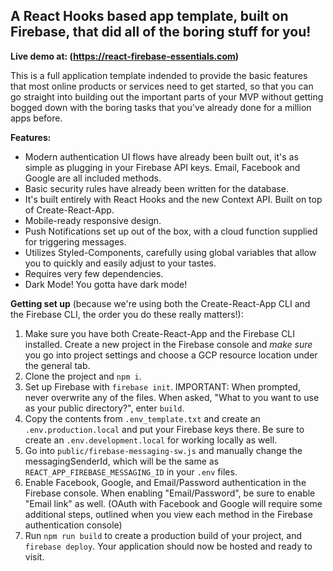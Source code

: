 ## A React Hooks based app template, built on Firebase, that did all of the boring stuff for you!

**Live demo at: (https://react-firebase-essentials.com)**

This is a full application template indended to provide the basic features that most online products or services need to get started, so that you can go straight into building out the important parts of your MVP without getting bogged down with the boring tasks that you've already done for a million apps before.

**Features:**

- Modern authentication UI flows have already been built out, it's as simple as plugging in your Firebase API keys. Email, Facebook and Google are all included methods.
- Basic security rules have already been written for the database.
- It's built entirely with React Hooks and the new Context API. Built on top of Create-React-App.
- Mobile-ready responsive design.
- Push Notifications set up out of the box, with a cloud function supplied for triggering messages.
- Utilizes Styled-Components, carefully using global variables that allow you to quickly and easily adjust to your tastes.
- Requires very few dependencies.
- Dark Mode! You gotta have dark mode!

**Getting set up** (because we're using both the Create-React-App CLI and the Firebase CLI, the order you do these really matters!):

1. Make sure you have both Create-React-App and the Firebase CLI installed. Create a new project in the Firebase console and _make sure_ you go into project settings and choose a GCP resource location under the general tab.
2. Clone the project and `npm i`.
3. Set up Firebase with `firebase init`. IMPORTANT: When prompted, never overwrite any of the files. When asked, "What to you want to use as your public directory?", enter `build`.
4. Copy the contents from `.env_template.txt` and create an `.env.production.local` and put your Firebase keys there. Be sure to create an `.env.development.local` for working locally as well.
5. Go into `public/firebase-messaging-sw.js` and manually change the messagingSenderId, which will be the same as `REACT_APP_FIREBASE_MESSAGING_ID` in your `.env` files.
6. Enable Facebook, Google, and Email/Password authentication in the Firebase console. When enabling "Email/Password", be sure to enable "Email link" as well. (OAuth with Facebook and Google will require some additional steps, outlined when you view each method in the Firebase authentication console)
7. Run `npm run build` to create a production build of your project, and `firebase deploy`. Your application should now be hosted and ready to visit.
